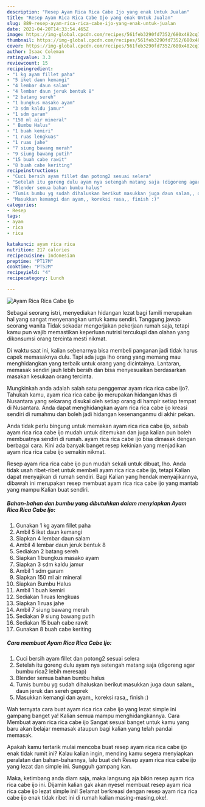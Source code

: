 ```yaml
---
description: "Resep Ayam Rica Rica Cabe Ijo yang enak Untuk Jualan"
title: "Resep Ayam Rica Rica Cabe Ijo yang enak Untuk Jualan"
slug: 889-resep-ayam-rica-rica-cabe-ijo-yang-enak-untuk-jualan
date: 2021-04-20T14:33:54.465Z
image: https://img-global.cpcdn.com/recipes/561feb3290fd7352/680x482cq70/ayam-rica-rica-cabe-ijo-foto-resep-utama.jpg
thumbnail: https://img-global.cpcdn.com/recipes/561feb3290fd7352/680x482cq70/ayam-rica-rica-cabe-ijo-foto-resep-utama.jpg
cover: https://img-global.cpcdn.com/recipes/561feb3290fd7352/680x482cq70/ayam-rica-rica-cabe-ijo-foto-resep-utama.jpg
author: Isaac Coleman
ratingvalue: 3.3
reviewcount: 15
recipeingredient:
- "1 kg ayam fillet paha"
- "5 iket daun kemangi"
- "4 lembar daun salam"
- "4 lembar daun jeruk bentuk 8"
- "2 batang sereh"
- "1 bungkus masako ayam"
- "3 sdm kaldu jamur"
- "1 sdm garam"
- "150 ml air mineral"
- " Bumbu Halus"
- "1 buah kemiri"
- "1 ruas lengkuas"
- "1 ruas jahe"
- "7 siung bawang merah"
- "9 siung bawang putih"
- "15 buah cabe rawit"
- "8 buah cabe keriting"
recipeinstructions:
- "Cuci bersih ayam fillet dan potong2 sesuai selera"
- "Setelah itu goreng dulu ayam nya setengah matang saja (digoreng agar bumbu rica2 lebih meresap)"
- "Blender semua bahan bumbu halus"
- "Tumis bumbu yg sudah dihaluskan berikut masukkan juga daun salam,, daun jeruk dan sereh geprek"
- "Masukkan kemangi dan ayam,, koreksi rasa,, finish :)"
categories:
- Resep
tags:
- ayam
- rica
- rica

katakunci: ayam rica rica 
nutrition: 217 calories
recipecuisine: Indonesian
preptime: "PT17M"
cooktime: "PT52M"
recipeyield: "4"
recipecategory: Lunch

---
```



![Ayam Rica Rica Cabe Ijo](https://img-global.cpcdn.com/recipes/561feb3290fd7352/680x482cq70/ayam-rica-rica-cabe-ijo-foto-resep-utama.jpg)

Sebagai seorang istri, menyediakan hidangan lezat bagi famili merupakan hal yang sangat menyenangkan untuk kamu sendiri. Tanggung jawab seorang  wanita Tidak sekadar mengerjakan pekerjaan rumah saja, tetapi kamu pun wajib memastikan keperluan nutrisi tercukupi dan olahan yang dikonsumsi orang tercinta mesti nikmat.

Di waktu  saat ini, kalian sebenarnya bisa membeli panganan jadi tidak harus capek memasaknya dulu. Tapi ada juga lho orang yang memang mau menghidangkan yang terbaik untuk orang yang dicintainya. Lantaran, memasak sendiri jauh lebih bersih dan bisa menyesuaikan berdasarkan masakan kesukaan orang tercinta. 



Mungkinkah anda adalah salah satu penggemar ayam rica rica cabe ijo?. Tahukah kamu, ayam rica rica cabe ijo merupakan hidangan khas di Nusantara yang sekarang disukai oleh setiap orang di hampir setiap tempat di Nusantara. Anda dapat menghidangkan ayam rica rica cabe ijo kreasi sendiri di rumahmu dan boleh jadi hidangan kesenanganmu di akhir pekan.

Anda tidak perlu bingung untuk memakan ayam rica rica cabe ijo, sebab ayam rica rica cabe ijo mudah untuk ditemukan dan juga kalian pun boleh membuatnya sendiri di rumah. ayam rica rica cabe ijo bisa dimasak dengan berbagai cara. Kini ada banyak banget resep kekinian yang menjadikan ayam rica rica cabe ijo semakin nikmat.

Resep ayam rica rica cabe ijo pun mudah sekali untuk dibuat, lho. Anda tidak usah ribet-ribet untuk membeli ayam rica rica cabe ijo, tetapi Kalian dapat menyajikan di rumah sendiri. Bagi Kalian yang hendak menyajikannya, dibawah ini merupakan resep membuat ayam rica rica cabe ijo yang mantab yang mampu Kalian buat sendiri.

<!--inarticleads1-->

##### Bahan-bahan dan bumbu yang dibutuhkan dalam menyiapkan Ayam Rica Rica Cabe Ijo:

1. Gunakan 1 kg ayam fillet paha
1. Ambil 5 iket daun kemangi
1. Siapkan 4 lembar daun salam
1. Ambil 4 lembar daun jeruk bentuk 8
1. Sediakan 2 batang sereh
1. Siapkan 1 bungkus masako ayam
1. Siapkan 3 sdm kaldu jamur
1. Ambil 1 sdm garam
1. Siapkan 150 ml air mineral
1. Siapkan  Bumbu Halus
1. Ambil 1 buah kemiri
1. Sediakan 1 ruas lengkuas
1. Siapkan 1 ruas jahe
1. Ambil 7 siung bawang merah
1. Sediakan 9 siung bawang putih
1. Sediakan 15 buah cabe rawit
1. Gunakan 8 buah cabe keriting




<!--inarticleads2-->

##### Cara membuat Ayam Rica Rica Cabe Ijo:

1. Cuci bersih ayam fillet dan potong2 sesuai selera
1. Setelah itu goreng dulu ayam nya setengah matang saja (digoreng agar bumbu rica2 lebih meresap)
1. Blender semua bahan bumbu halus
1. Tumis bumbu yg sudah dihaluskan berikut masukkan juga daun salam,, daun jeruk dan sereh geprek
1. Masukkan kemangi dan ayam,, koreksi rasa,, finish :)




Wah ternyata cara buat ayam rica rica cabe ijo yang lezat simple ini gampang banget ya! Kalian semua mampu menghidangkannya. Cara Membuat ayam rica rica cabe ijo Sangat sesuai banget untuk kamu yang baru akan belajar memasak ataupun bagi kalian yang telah pandai memasak.

Apakah kamu tertarik mulai mencoba buat resep ayam rica rica cabe ijo enak tidak rumit ini? Kalau kalian ingin, mending kamu segera menyiapkan peralatan dan bahan-bahannya, lalu buat deh Resep ayam rica rica cabe ijo yang lezat dan simple ini. Sungguh gampang kan. 

Maka, ketimbang anda diam saja, maka langsung aja bikin resep ayam rica rica cabe ijo ini. Dijamin kalian gak akan nyesel membuat resep ayam rica rica cabe ijo lezat simple ini! Selamat berkreasi dengan resep ayam rica rica cabe ijo enak tidak ribet ini di rumah kalian masing-masing,oke!.


